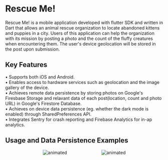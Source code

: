 # Rescue Me!

Rescue Me! is a mobile application developed with flutter SDK and written in Dart that allows an animal rescue organization to locate abandoned kittens and puppies in a city. Users of this application can help the organization with its mission by posting a photo and the count of the fluffy creatures when encountering them. The  user's device geolocation will be stored in the post upon submission.   

## Key Features

• Supports both iOS and Android.</br>
•	Enables access to hardware services such as geolocation and the image gallery of the device.</br>
•	Achieves remote data persistence by storing photos on Google's Firesbase Storage and relavant data of each post(location, count and photo URL) in Google's Firestore Database.</br>
•	Achieves on device data persistence (eg. whether the dark mode is enabled) through SharedPreferences API.</br>
•	Integrates Sentry for crash reporting and Firebase Analytics for in-ap analytics.</br>

## Usage and Data Persistence Examples
<div align="center">
  <img src="Rescue_Me_example.gif" alt="animated" />
  &nbsp;&nbsp;&nbsp;&nbsp;&nbsp;&nbsp;&nbsp;&nbsp;
  &nbsp;&nbsp;&nbsp;&nbsp;&nbsp;&nbsp;&nbsp;&nbsp;
  &nbsp;&nbsp;&nbsp;&nbsp;&nbsp;&nbsp;&nbsp;&nbsp;
  <img src="data_persistence.gif" alt="animated" />
</div>


